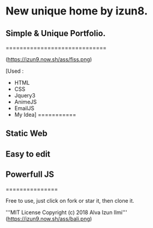 # New unique home by izun8.
## Simple & Unique Portfolio.
=============================

(https://izun9.now.sh/ass/fiss.png)


[Used :
- HTML
- CSS
- Jquery3
- AnimeJS
- EmailJS
- My Idea]
===========



## Static Web
## Easy to edit
## Powerfull JS 
===============



Free to use, just click on fork or star it, then clone it. 

'''MIT License
Copyright (c) 2018 Alva Izun Ilmi'''
(https://izun9.now.sh/ass/bali.png)
